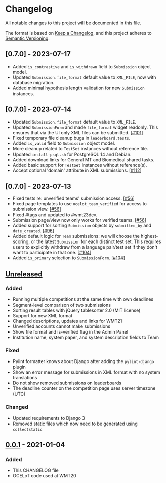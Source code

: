 # Changelog
All notable changes to this project will be documented in this file.

The format is based on [Keep a Changelog](https://keepachangelog.com/en/1.0.0/),
and this project adheres to [Semantic Versioning](https://semver.org/spec/v2.0.0.html).

## [0.7.0] - 2023-07-17
- Added `is_contrastive` and `is_withdrawn` field to `Submission` object model.
- Updated `Submission.file_format` default value to `XML_FILE`, now with database migration.
- Added minimal hypothesis length validation for new `Submission` instances.

## [0.7.0] - 2023-07-14
- Updated `Submission.file_format` default value to `XML_FILE`.
- Updated `SubmissionForm` and made `file_format` widget readonly. This ensures that via the UI only XML files can be submitted. [[#101](https://github.com/AppraiseDev/OCELoT/issues/101)]
- Fixed temporary file cleanup bugs in `leaderboard.tests`.
- Added `is_valid` field to `Submission` object model.
- More cleanup related to `TestSet` instances without reference file.
- Updated `install-psql.sh` for PostgreSQL 14 and Debian.
- Added download links for General MT and Biomedical shared tasks.
- Added basic support for `TestSet` instances without reference(s).
- Accept optional 'domain' attribute in XML submissions. [[#112](https://github.com/AppraiseDev/OCELoT/issues/112)]

## [0.7.0] - 2023-07-13
- Fixed tests re: unverified teams' submission access. [[#56](https://github.com/AppraiseDev/OCELoT/issues/56)]
- Fixed page templates to use `ocelot_team_verified` for access to submission view. [[#56](https://github.com/AppraiseDev/OCELoT/issues/56)]
- Fixed #tags and updated to #wmt23dev.
- Submission page/view now only works for verified teams. [[#56](https://github.com/AppraiseDev/OCELoT/issues/56)]
- Added support for sorting `Submission` objects by `submitted_by` and `date_created`. [[#96](https://github.com/AppraiseDev/OCELoT/issues/96)]
- Added default logic for `Team` submissions: we will choose the highest-scoring, or
  the latest `Submission` for each distinct test set. This requires users to explicitly
  withdraw from a language pair/test set if they don't want to participate in that one. [[#104](https://github.com/AppraiseDev/OCELoT/issues/104)]
- Added `is_primary` selection to `SubmissionForm`. [[#104](https://github.com/AppraiseDev/OCELoT/issues/104)]

## [Unreleased]

### Added
- Running multiple competitions at the same time with own deadlines
- Segment-level comparison of two submissions
- Sorting result tables with jQuery tablesorter 2.0 (MIT license)
- Support for new XML format
- Changed descriptions, updates and links for WMT21
- Unverified accounts cannot make submissions
- Show file format and is-verified flag in the Admin Panel
- Institution name, system paper, and system description fields to Team

### Fixed
- Pylint formatter knows about Django after adding the `pylint-django` plugin
- Show an error message for submissions in XML format with no system translations
- Do not show removed submissions on leaderboards
- The deadline counter on the competition page uses server timezone (UTC)

### Changed
- Updated requirements to Django 3
- Removed static files which now need to be generated using `collectstatic`

## [0.0.1] - 2021-01-04

### Added
- This CHANGELOG file
- OCELoT code used at WMT20

[Unreleased]: https://github.com/AppraiseDev/OCELoT/compare/v0.0.1...HEAD
[0.0.1]: https://github.com/AppraiseDev/OCELoT/releases/tag/v0.0.1
